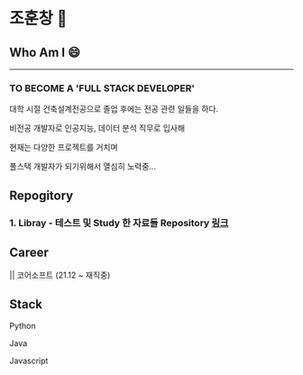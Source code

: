 # 조훈창 👋

## Who Am I 😄
---
### TO BECOME A <strong>'FULL STACK DEVELOPER'</strong>



대학 시절 건축설계전공으로 졸업 후에는 전공 관련 일들을 하다.

비전공 개발자로 인공지능, 데이터 분석 직무로 입사해 

현재는 다양한 프로젝트를 거치며 

풀스택 개발자가 되기위해서 열심히 노력중...

## Repogitory

### 1. Libray - 테스트 및 Study 한 자료들 Repository [링크](https://github.com/hiio420official/library.git)

## Career


|| 코어소프트 (21.12 ~ 재직중)

## Stack


Python

Java

Javascript






<!--
**hiio420official/hiio420official** is a ✨ _special_ ✨ repository because its `README.md` (this file) appears on your GitHub profile.

Here are some ideas to get you started:

- 🔭 I’m currently working on ...
- 🌱 I’m currently learning ...
- 👯 I’m looking to collaborate on ...
- 🤔 I’m looking for help with ...
- 💬 Ask me about ...
- 📫 How to reach me: ...
- 😄 Pronouns: ...
- ⚡ Fun fact: ...
-->
